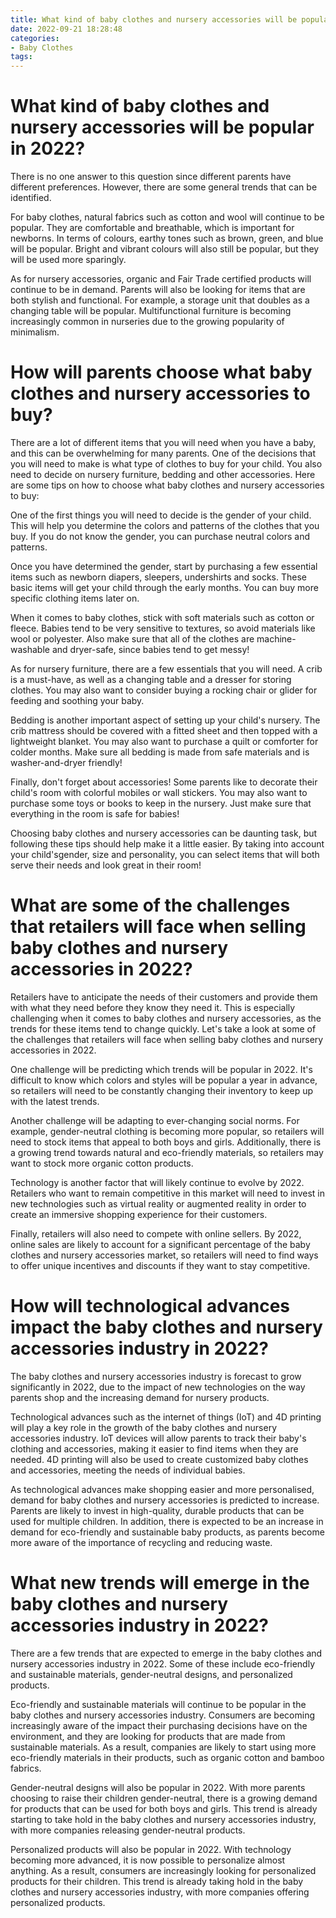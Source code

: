 ```yaml
---
title: What kind of baby clothes and nursery accessories will be popular in 2022
date: 2022-09-21 18:28:48
categories:
- Baby Clothes
tags:
---
```



#  What kind of baby clothes and nursery accessories will be popular in 2022?

There is no one answer to this question since different parents have different preferences. However, there are some general trends that can be identified.

For baby clothes, natural fabrics such as cotton and wool will continue to be popular. They are comfortable and breathable, which is important for newborns. In terms of colours, earthy tones such as brown, green, and blue will be popular. Bright and vibrant colours will also still be popular, but they will be used more sparingly.

As for nursery accessories, organic and Fair Trade certified products will continue to be in demand. Parents will also be looking for items that are both stylish and functional. For example, a storage unit that doubles as a changing table will be popular. Multifunctional furniture is becoming increasingly common in nurseries due to the growing popularity of minimalism.

#  How will parents choose what baby clothes and nursery accessories to buy?

There are a lot of different items that you will need when you have a baby, and this can be overwhelming for many parents. One of the decisions that you will need to make is what type of clothes to buy for your child. You also need to decide on nursery furniture, bedding and other accessories. Here are some tips on how to choose what baby clothes and nursery accessories to buy:

One of the first things you will need to decide is the gender of your child. This will help you determine the colors and patterns of the clothes that you buy. If you do not know the gender, you can purchase neutral colors and patterns.

Once you have determined the gender, start by purchasing a few essential items such as newborn diapers, sleepers, undershirts and socks. These basic items will get your child through the early months. You can buy more specific clothing items later on.

When it comes to baby clothes, stick with soft materials such as cotton or fleece. Babies tend to be very sensitive to textures, so avoid materials like wool or polyester. Also make sure that all of the clothes are machine-washable and dryer-safe, since babies tend to get messy!

As for nursery furniture, there are a few essentials that you will need. A crib is a must-have, as well as a changing table and a dresser for storing clothes. You may also want to consider buying a rocking chair or glider for feeding and soothing your baby.

Bedding is another important aspect of setting up your child's nursery. The crib mattress should be covered with a fitted sheet and then topped with a lightweight blanket. You may also want to purchase a quilt or comforter for colder months. Make sure all bedding is made from safe materials and is washer-and-dryer friendly!

 Finally, don't forget about accessories! Some parents like to decorate their child's room with colorful mobiles or wall stickers. You may also want to purchase some toys or books to keep in the nursery. Just make sure that everything in the room is safe for babies!

Choosing baby clothes and nursery accessories can be daunting task, but following these tips should help make it a little easier. By taking into account your child'sgender, size and personality, you can select items that will both serve their needs and look great in their room!

#  What are some of the challenges that retailers will face when selling baby clothes and nursery accessories in 2022?

Retailers have to anticipate the needs of their customers and provide them with what they need before they know they need it. This is especially challenging when it comes to baby clothes and nursery accessories, as the trends for these items tend to change quickly. Let's take a look at some of the challenges that retailers will face when selling baby clothes and nursery accessories in 2022.

One challenge will be predicting which trends will be popular in 2022. It's difficult to know which colors and styles will be popular a year in advance, so retailers will need to be constantly changing their inventory to keep up with the latest trends.

Another challenge will be adapting to ever-changing social norms. For example, gender-neutral clothing is becoming more popular, so retailers will need to stock items that appeal to both boys and girls. Additionally, there is a growing trend towards natural and eco-friendly materials, so retailers may want to stock more organic cotton products.

Technology is another factor that will likely continue to evolve by 2022. Retailers who want to remain competitive in this market will need to invest in new technologies such as virtual reality or augmented reality in order to create an immersive shopping experience for their customers.

Finally, retailers will also need to compete with online sellers. By 2022, online sales are likely to account for a significant percentage of the baby clothes and nursery accessories market, so retailers will need to find ways to offer unique incentives and discounts if they want to stay competitive.

#  How will technological advances impact the baby clothes and nursery accessories industry in 2022?

The baby clothes and nursery accessories industry is forecast to grow significantly in 2022, due to the impact of new technologies on the way parents shop and the increasing demand for nursery products.

Technological advances such as the internet of things (IoT) and 4D printing will play a key role in the growth of the baby clothes and nursery accessories industry. IoT devices will allow parents to track their baby's clothing and accessories, making it easier to find items when they are needed. 4D printing will also be used to create customized baby clothes and accessories, meeting the needs of individual babies.

As technological advances make shopping easier and more personalised, demand for baby clothes and nursery accessories is predicted to increase. Parents are likely to invest in high-quality, durable products that can be used for multiple children. In addition, there is expected to be an increase in demand for eco-friendly and sustainable baby products, as parents become more aware of the importance of recycling and reducing waste.

#  What new trends will emerge in the baby clothes and nursery accessories industry in 2022?

There are a few trends that are expected to emerge in the baby clothes and nursery accessories industry in 2022. Some of these include eco-friendly and sustainable materials, gender-neutral designs, and personalized products.

Eco-friendly and sustainable materials will continue to be popular in the baby clothes and nursery accessories industry. Consumers are becoming increasingly aware of the impact their purchasing decisions have on the environment, and they are looking for products that are made from sustainable materials. As a result, companies are likely to start using more eco-friendly materials in their products, such as organic cotton and bamboo fabrics.

Gender-neutral designs will also be popular in 2022. With more parents choosing to raise their children gender-neutral, there is a growing demand for products that can be used for both boys and girls. This trend is already starting to take hold in the baby clothes and nursery accessories industry, with more companies releasing gender-neutral products.

Personalized products will also be popular in 2022. With technology becoming more advanced, it is now possible to personalize almost anything. As a result, consumers are increasingly looking for personalized products for their children. This trend is already taking hold in the baby clothes and nursery accessories industry, with more companies offering personalized products.